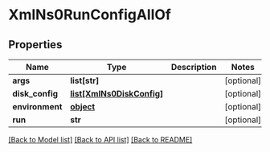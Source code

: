 # XmlNs0RunConfigAllOf

## Properties
Name | Type | Description | Notes
------------ | ------------- | ------------- | -------------
**args** | **list[str]** |  | [optional] 
**disk_config** | [**list[XmlNs0DiskConfig]**](XmlNs0DiskConfig.md) |  | [optional] 
**environment** | [**object**](.md) |  | [optional] 
**run** | **str** |  | [optional] 

[[Back to Model list]](../README.md#documentation-for-models) [[Back to API list]](../README.md#documentation-for-api-endpoints) [[Back to README]](../README.md)


